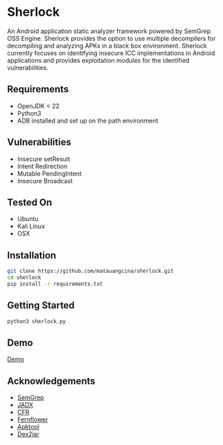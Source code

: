 # Sherlock
An Android application static analyzer framework powered by SemGrep OSS Engine. Sherlock provides the option to use multiple decompilers for decompiling and analyzing APKs in a black box environment. Sherlock currently focuses on identifying insecure ICC implementations in Android applications and provides exploitation modules for the identified vulnerabilities.

## Requirements
* OpenJDK < 22
* Python3
* ADB installed and set up on the path environment

## Vulnerabilities
* Insecure setResult
* Intent Redirection
* Mutable PendingIntent
* Insecure Broadcast

## Tested On
* Ubuntu
* Kali Linux
* OSX

## Installation
```bash
git clone https://github.com/matauangcina/sherlock.git
cd sherlock
pip install -r requirements.txt
```

## Getting Started
```bash
python3 sherlock.py
```

## Demo
[Demo](https://drive.google.com/file/d/1KQz2UOnxwmHHFsKZcxZQaQ67pAU5WHqx/view?usp=sharing)

## Acknowledgements
* [SemGrep](https://semgrep.dev/)
* [JADX](https://github.com/skylot/jadx)
* [CFR](https://github.com/leibnitz27/cfr)
* [Fernflower](https://github.com/fesh0r/fernflower)
* [Apktool](https://github.com/iBotPeaches/Apktool)
* [Dex2jar](https://github.com/pxb1988/dex2jar)